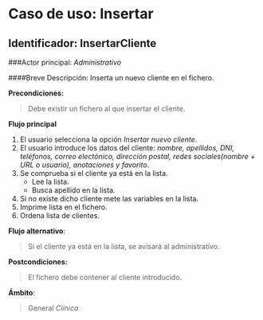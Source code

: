 Caso de uso: Insertar
=====================

Identificador: InsertarCliente
------------------------------

###Actor principal: *Administrativo*

####Breve Descripción: Inserta un nuevo cliente en el fichero.

**Precondiciones:**
>Debe existir un fichero al que insertar el cliente.

**Flujo principal**

1.  El usuario selecciona la opción _Insertar nuevo cliente_.
2.  El usuario introduce los datos del cliente: _nombre, apellidos, DNI, teléfonos, correo electónico, dirección postal, redes sociales(nombre + URL o usuario), anotaciones y favorito_.
3.  Se comprueba si el cliente ya está en la lista.
    + Lee la lista.
    + Busca apellido en la lista.
4.  Si no existe dicho cliente mete las variables en la lista.
5.  Imprime lista en el fichero.
6.  Ordena lista de clientes.



**Flujo alternativo**:
>Si el cliente ya está en la lista, se avisará al administrativo.

**Postcondiciones:**
>El fichero debe contener al cliente introducido.

**Ámbito**:
>General *Clínica*
